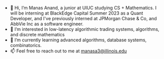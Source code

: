 - 👋 Hi, I’m Manas Anand, a junior at UIUC studying CS + Mathematics. I will be interning at BlackEdge Capital Summer 2023 as a Quant Developer, and I've previously interned at
    JPMorgan Chase & Co, and AbbVie Inc as a software engineer.
- 👀 I’m interested in low-latency algorithmic trading systems, algorithms, and discrete mathematics
- 🌱 I’m currently learning advanced algorithms, database systems, combinatorics.
- 📫 Feel free to reach out to me at manasa3@illinois.edu

<!---
ManasAnand/ManasAnand is a ✨ special ✨ repository because its `README.md` (this file) appears on your GitHub profile.
You can click the Preview link to take a look at your changes.
--->
